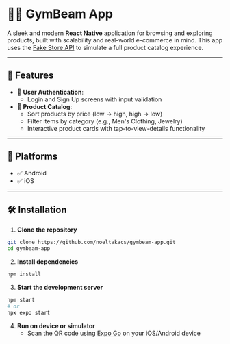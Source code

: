 # 🏋️‍♀️ GymBeam App

A sleek and modern **React Native** application for browsing and exploring products, built with scalability and real-world e-commerce in mind. This app uses the [Fake Store API](https://fakestoreapi.com/) to simulate a full product catalog experience.

---

## 🚀 Features

- 🔐 **User Authentication**: 
  - Login and Sign Up screens with input validation
- 🛒 **Product Catalog**:
  - Sort products by price (low → high, high → low)
  - Filter items by category (e.g., Men's Clothing, Jewelry)
  - Interactive product cards with tap-to-view-details functionality

---

## 📱 Platforms

- ✅ Android
- ✅ iOS

---

## 🛠️ Installation

1. **Clone the repository**

```bash
git clone https://github.com/noeltakacs/gymbeam-app.git
cd gymbeam-app
```

2. **Install dependencies**

```bash
npm install
```

3. **Start the development server**

```bash
npm start
# or
npx expo start
```

4. **Run on device or simulator**
   - Scan the QR code using [Expo Go](https://expo.dev/go) on your iOS/Android device
